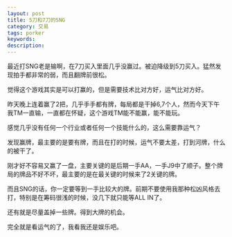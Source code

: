 ```yaml
---
layout: post
title: 5刀和7刀的SNG
category: 交易
tags: porker
keywords: 
description: 
---
```



最近打SNG老是输啊，在7刀买入里面几乎没赢过。被迫降级到5刀买入。猛然发现拍手都非常的弱，而且翻牌前很松。

觉得这个游戏其实是可以打赢的，但是需要技术比对方好，运气比对方好。

昨天晚上连着赢了2把，几乎手手都有牌，每局都是干掉6,7个人，然而今天下午我TM一直输，一直都在怀疑，这个游戏TM能不能赢，能不能玩。

感觉几乎没有任何一个行业或者任何一个技能什么的，这么需要靠运气？

发现赢牌，最主要的是要有牌，而且在打的时候，运气不要太差，打到河牌，什么的被干了。

刚才好不容易又赢了一盘，主要关键的是后期一手AA，一手J9中了顺子。整个牌局的牌品不好不坏，最主要的是在最关键的时候来了2关键的牌。

而且SNG的话，你一定要等到一手比较大的牌。前期不要使用我那种松凶风格去打，特别是在筹码很浅的时候，没几下就只能等ALL IN了。

还有就是尽量盖掉一些牌。得到大牌的机会。

完全就是看运气的了，我看我还是娱乐吧。





